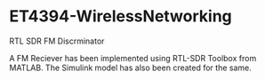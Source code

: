 # ET4394-WirelessNetworking
RTL SDR FM Discrminator

A FM Reciever has been implemented using RTL-SDR Toolbox from MATLAB.
The Simulink model has also been created for the same. 
